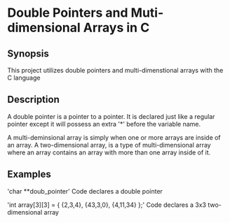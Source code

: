 # Double Pointers and Muti-dimensional Arrays in C

## Synopsis
This project utilizes double pointers and multi-dimenstional arrays with the C language

## Description
A double pointer is a pointer to a pointer. It is declared just like a regular pointer except it will possess an extra '*' before the variable name. 

A multi-deminsional array is simply when one or more arrays are inside of an array. A two-dimensional array, is a type of multi-dimensional array where an array contains an array with more than one array inside of it. 

## Examples
'char **doub_pointer'
Code declares a double pointer

'int array[3][3] = { {2,3,4}, {43,3,0}, {4,11,34} };'
Code declares a 3x3 two-dimensional array


